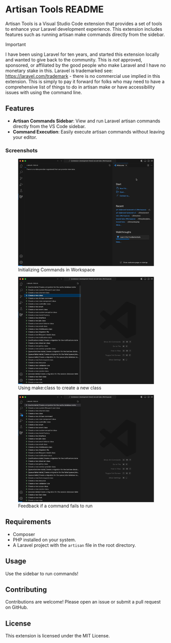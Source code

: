 # Artisan Tools README

Artisan Tools is a Visual Studio Code extension that provides a set of tools to enhance your Laravel development experience. This extension includes features such as running artisan make commands directly from the sidebar.

> [!IMPORTANT]
I have been using Laravel for ten years, and started this extension locally and wanted to give back to the community.
This is *not* approved, sponsored, or affiliated by the good people who make Laravel and I have no monetary stake in this. Laravel is trademarked see: https://laravel.com/trademark - there is no commercial use implied in this extension. This is simply to pay it forward for folks who may need to have a comprehensive list of things to do in artisan make or have accessibility issues with using the command line.

## Features

- **Artisan Commands Sidebar**: View and run Laravel artisan commands directly from the VS Code sidebar.
- **Command Execution**: Easily execute artisan commands without leaving your editor.

### Screenshots

<figure>
  <img src="resources/init.gif" alt="Initializing Commands in Workspace" />
  <figcaption>Initializing Commands in Workspace</figcaption>
</figure>

<figure>
  <img src="resources/create.gif" alt="Using make:class to create a new class" />
  <figcaption>Using make:class to create a new class</figcaption>
</figure>

<figure>
  <img src="resources/failure.gif" alt="Feedback if a command fails to run" />
  <figcaption>Feedback if a command fails to run</figcaption>
</figure>

## Requirements

- Composer
- PHP installed on your system.
- A Laravel project with the `artisan` file in the root directory.

## Usage

Use the sidebar to run commands!

## Contributing

Contributions are welcome! Please open an issue or submit a pull request on GitHub.

## License

This extension is licensed under the MIT License.